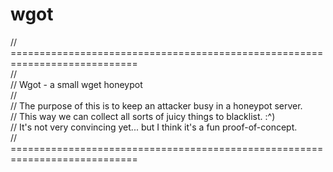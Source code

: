 # wgot
// ============================================================================<br />
//<br />
// Wgot - a small wget honeypot<br />
//<br />
// The purpose of this is to keep an attacker busy in a honeypot server.<br />
// This way we can collect all sorts of juicy things to blacklist. :^)<br />
// It's not very convincing yet... but I think it's a fun proof-of-concept.<br />
// ============================================================================
